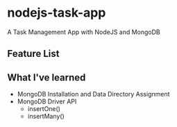 # nodejs-task-app
A Task Management App with NodeJS and MongoDB

## Feature List

## What I've learned
  * MongoDB Installation and Data Directory Assignment
  * MongoDB Driver API
    * insertOne()
    * insertMany()
    
